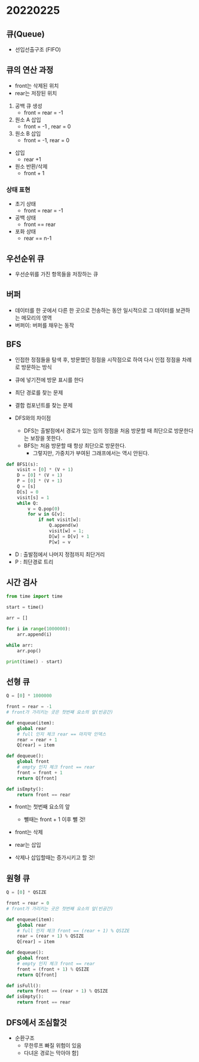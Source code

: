 # 20220225



## 큐(Queue)



* 선입선출구조 (FIFO)



## 큐의 연산 과정

* front는 삭제된 위치
* rear는 저장된 위치



1. 공백 큐 생성
   * front = rear = -1
2. 원소 A 삽입
   * front = -1 , rear = 0
3. 원소 B 삽입
   * front = -1, rear = 0

* 삽입
  * rear +1
* 원소 반환/삭제
  * front + 1

### 상태 표현

* 초기 상태
  * front = rear = -1
* 공백 상태
  * front == rear
* 포화 상태
  * rear == n-1



## 우선순위 큐

* 우선순위를 가진 항목들을 저장하는 큐



## 버퍼

* 데이터를 한 곳에서 다른 한 곳으로 전송하는 동안 일시적으로 그 데이터를 보관하는 메모리의 영역
* 버퍼이: 버퍼를 채우는 동작



## BFS

* 인접한 정점들을 탐색 후, 방문했던 정점을 시작점으로 하여 다시 인접 정점을 차례로 방문하는 방식

* 큐에 넣기전에 방문 표시를 한다
* 최단 경로를 찾는 문제
* 결합 컴포넌트를 찾는 문제
* DFS와의 차이점
  * DFS는 출발점에서 경로가 있는 임의 정점을 처음 방문할 때 최단으로 방문한다는 보장을 못한다.
  * BFS는 처음 방문할 때 항상 최단으로 방문한다.
    * 그렇지만, 가중치가 부여된 그래프에서는 역시 안된다.



```python
def BFS1(s):
    visit = [0] * (V + 1)
    D = [0] * (V + 1)
    P = [0] * (V + 1)
    Q = [s]
    D[s] = 0
    visit[s] = 1
    while Q:
        v = Q.pop(0)
        for w in G[v]:
            if not visit[w]:
                Q.append(w)
                visit[w] = 1;
                D[w] = D[v] + 1
                P[w] = v
```

* D : 출발점에서 나머지 정점까지 최단거리
* P : 최단경로 트리





## 시간 검사



```python
from time import time

start = time()

arr = []

for i in range(1000000):
    arr.append(i)

while arr:
    arr.pop()

print(time() - start)
```



## 선형 큐



```python
Q = [0] * 1000000

front = rear = -1
# front가 가리키는 곳은 첫번째 요소의 앞(빈공간)

def enqueue(item):
    global rear
    # full 인지 체크 rear == 마지막 인덱스
    rear = rear + 1
    Q[rear] = item

def dequeue():
    global front
    # empty 인지 체크 front == rear
    front = front + 1
    return Q[front]

def isEmpty():
    return front == rear
```

* front는 첫번째 요소의 앞
  * 뺄때는 front + 1 이후 뺄 것!

* front는 삭제
* rear는 삽입
* 삭제나 삽입할때는 증가시키고 할 것!



## 원형 큐



```python
Q = [0] * QSIZE

front = rear = 0
# front가 가리키는 곳은 첫번째 요소의 앞(빈공간)

def enqueue(item):
    global rear
    # full 인지 체크 front == (rear + 1) % QSIZE
    rear = (rear + 1) % QSIZE
    Q[rear] = item

def dequeue():
    global front
    # empty 인지 체크 front == rear
    front = (front + 1) % QSIZE
    return Q[front]

def isFull():
    return front == (rear + 1) % QSIZE
def isEmpty():
    return front == rear
```



## DFS에서 조심할것



* 순환구조
  * 무한루프 빠질 위험이 있음
  * 다녀온 경로는 막아야 함]